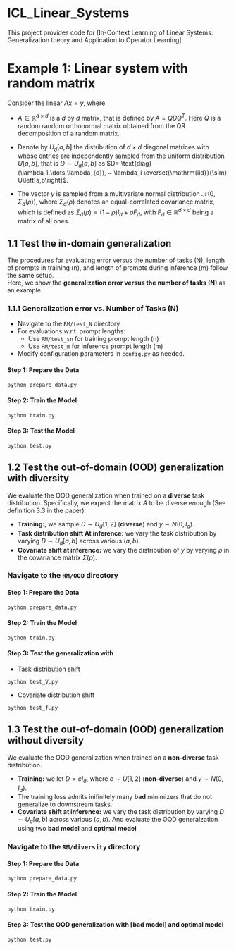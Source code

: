 # ICL_Linear_Systems
This project provides code for [In-Context Learning of Linear Systems: 
Generalization theory and Application to Operator Learning]


# Example 1: Linear system with random matrix
Consider the linear $Ax=y$, where 

- $A \in \mathbb{R}^{d \times d}$ is a $d$
 by $d$ matrix, that is defined by $A = QDQ^T$. Here $Q$ is a random random orthonormal matrix obtained from the QR decomposition of a random matrix. 
 
- Denote by $U_{d} \left[a,b\right]$ the distribution of $d \times d$ diagonal matrices with whose entries are independently sampled from the uniform distribution $U[a,b]$, that is $D \sim U_{d}\left[a,b\right]$ as $D= \text{diag} (\lambda_1,\dots,\lambda_{d}), ~
\lambda_i \overset{\mathrm{iid}}{\sim} U\left[a,b\right]$.

- The vector $y$ is sampled from a multivariate normal distribution $\mathcal{N}(0, \Sigma_d(\rho))$, where $\Sigma_d(\rho)$ denotes an equal-correlated covariance matrix, which is defined as $\Sigma_d(\rho) = (1-\rho)I_d + \rho F_d$, with $F_d\in \mathbb{R}^{d\times d}$ being a matrix of all ones.

## 1.1 Test the in-domain generalization
The procedures for evaluating error versus the number of tasks (N), length of prompts in training (n), and length of prompts during inference (m) follow the same setup.  
Here, we show the **generalization error versus the number of tasks (N)** as an example.

### 1.1.1 Generalization error vs. Number of Tasks (N)
- Navigate to the `RM/test_N` directory
- For evaluations w.r.t. prompt lengths:
  - Use `RM/test_sn` for training prompt length (n)
  - Use `RM/test_m` for inference prompt length (m)
- Modify configuration parameters in `config.py` as needed.

#### Step 1: Prepare the Data

```
python prepare_data.py
```


#### Step 2: Train the Model

```
python train.py
```
#### Step 3: Test the Model

```
python test.py
```

## 1.2 Test the out-of-domain (OOD) generalization with diversity
We evaluate the OOD generalization when trained on a **diverse** task distribution. Specifically, we expect the matrix $A$ to be diverse enough (See definition 3.3 in the paper).

- **Training:**, we sample $D \sim U_d \left[1,2\right]$ (**diverse**) and $y \sim N(0, I_d)$.
- **Task distribution shift At inference:** we vary the task distribution by varying $D \sim U_d \left[a,b\right]$ across various $(a,b)$.
- **Covariate shift at inference:** we vary the distribution of $y$ by varying $\rho$ in the covariance matrix $\Sigma(\rho)$.
### Navigate to the `RM/OOD` directory
#### Step 1: Prepare the Data

```
python prepare_data.py
```


#### Step 2: Train the Model

```
python train.py
```
#### Step 3: Test the generalization with 
* Task distribution shift
```
python test_V.py
```
* Covariate distribution shift
```
python test_f.py
```

## 1.3 Test the out-of-domain (OOD) generalization without diversity
We evaluate the OOD generalization when trained on a **non-diverse** task distribution.
- **Training:** we let $D = c I_d$, where $c \sim U \left[1,2\right]$ (**non-diverse**) and $y \sim N(0, I_d)$.
 - The training loss admits inifinitely many **bad** minimizers that do not generalize to downstream tasks.
- **Covariate shift at inference:** we vary the task distribution by varying $D \sim U_d \left[a,b\right]$ across various $(a,b)$. And evaluate the OOD generalzation using two **bad model** and **optimal model**
### Navigate to the `RM/diversity` directory
#### Step 1: Prepare the Data

```
python prepare_data.py
```


#### Step 2: Train the Model

```
python train.py
```
#### Step 3: Test the OOD generalization with [bad model] and **optimal model**
```
python test.py
```
```
